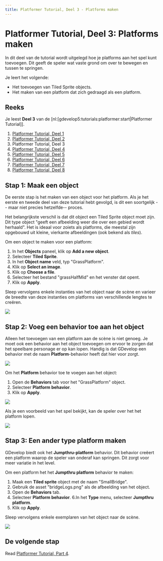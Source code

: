 ```yaml
---
title: Platformer Tutorial, Deel 3 - Platforms maken
---
```

# Platformer Tutorial, Deel 3: Platforms maken

In dit deel van de tutorial wordt uitgelegd hoe je platforms aan het spel kunt toevoegen. Dit geeft de speler wat vaste grond om over te bewegen en tussen te springen.

Je leert het volgende:

* Het toevoegen van Tiled Sprite objects.
* Het maken van een platform dat zich gedraagd als een platform.

## Reeks

Je leest **Deel 3** van de  [nl:[gdevelop5:tutorials:platformer:start|Platformer Tutorial]].

1. [Platformer Tutorial, Deel 1](/nl/gdevelop5/tutorials/platformer/start)
2. [Platformer Tutorial, Deel 2](/nl/gdevelop5/tutorials/platformer/part-2)
3. Platformer Tutorial, Deel  3
4. [Platformer Tutorial, Deel 4](/gdevelop5/tutorials/platformer/part-4)
5. [Platformer Tutorial, Deel 5](/gdevelop5/tutorials/platformer/part-5)
6. [Platformer Tutorial, Deel 6](/gdevelop5/tutorials/platformer/part-6)
7. [Platformer Tutorial, Deel 7](/gdevelop5/tutorials/platformer/part-7)
8. [Platformer Tutorial, Deel 8](/gdevelop5/tutorials/platformer/part-8)


## Stap 1: Maak een object

De eerste stap is het maken van een object voor het platform. Als je het eerste en tweede deel van deze tutorial hebt gevolgd, is dit een soortgelijk -- maar niet precies hetzelfde-- proces.

Het belangrijkste verschil is dat dit object een Tiled Sprite object moet zijn. Dit type object "geeft een afbeelding weer die over een gebied wordt herhaald". Het is ideaal voor zoiets als platforms, die meestal zijn opgebouwd uit kleine, vierkante afbeeldingen (ook bekend als *tiles*).

Om een object te maken voor een platform:

1. In het **Objects** paneel, klik op **Add a new object**.
2. Selecteer **Tiled Sprite**.
3. In het **Object name** veld, typ "GrassPlatform".
4. Klik op **Select an image**.
5. Klik op **Choose a file**.
6. Selecteer het bestand "grassHalfMid" en het venster dat opent.
7. Klik op **Apply**.

Sleep vervolgens enkele instanties van het object naar de scène en varieer de breedte van deze instanties om platforms van verschillende lengtes te creëren.

![](/gdevelop5/tutorials/platformer/grass-platform-resize.gif)

## Stap 2: Voeg een behavior toe aan het object

Alleen het toevoegen van een platform aan de scène is niet genoeg. Je moet ook een behavior aan het object toevoegen om ervoor te zorgen dat het speelbare personage er op kan lopen. Handig is dat GDevelop een behavior met de naam **Platform**-behavior heeft dat hier voor zorgt.

![](/gdevelop5/tutorials/platformer/platform-behavior.jpg)

Om het **Platform** behavior  toe te voegen aan het object:

1. Open de **Behaviors** tab voor het "GrassPlatform" object.
2. Selecteer **Platform behavior**.
3. Klik op **Apply**.

![](/gdevelop5/tutorials/platformer/grass-platform-add-behavior.jpg)

Als je een voorbeeld van het spel bekijkt, kan de speler over het het platform lopen.

![](/gdevelop5/tutorials/platformer/grass-platform-behavior.gif)

## Stap 3: Een ander type platform maken

GDevelop biedt ook het **Jumpthru-platform** behavior. Dit behavior creëert een platform waarop de speler van onderaf kan springen. Dit zorgt voor meer variatie in het level.


Om een platform het het  **Jumpthru platform** behavior te maken:

1. Maak een **Tiled sprite** object met de naam "SmallBridge".
2. Gebruik de asset "bridgeLogs.png" als de afbeelding van het object.
3. Open de **Behaviors** tab.
4. Selecteer **Platform behavior**.
6.In het **Type** menu, selecteer **Jumpthru platform**.
7. Klik op **Apply**.

Sleep vervolgens enkele exemplaren van het object naar de scène.

![](/gdevelop5/tutorials/platformer/jump-thru-platform-preview.gif)

## De volgende stap

Read [Platformer Tutorial, Part 4](/gdevelop5/tutorials/platformer/part-4).